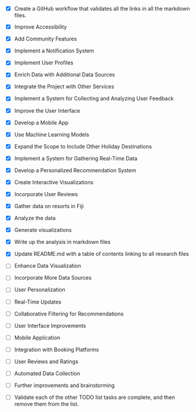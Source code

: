 
- [x] Create a GitHub workflow that validates all the links in all the markdown files.
- [x] Improve Accessibility
- [x] Add Community Features
- [x] Implement a Notification System
- [x] Implement User Profiles
- [x] Enrich Data with Additional Data Sources
- [x] Integrate the Project with Other Services
- [x] Implement a System for Collecting and Analyzing User Feedback
- [x] Improve the User Interface
- [x] Develop a Mobile App
- [x] Use Machine Learning Models
- [x] Expand the Scope to Include Other Holiday Destinations
- [x] Implement a System for Gathering Real-Time Data
- [x] Develop a Personalized Recommendation System
- [x] Create Interactive Visualizations
- [x] Incorporate User Reviews
- [x] Gather data on resorts in Fiji
- [x] Analyze the data
- [x] Generate visualizations
- [x] Write up the analysis in markdown files
- [x] Update README.md with a table of contents linking to all research files
- [ ] Enhance Data Visualization
- [ ] Incorporate More Data Sources
- [ ] User Personalization
- [ ] Real-Time Updates
- [ ] Collaborative Filtering for Recommendations
- [ ] User Interface Improvements
- [ ] Mobile Application
- [ ] Integration with Booking Platforms
- [ ] User Reviews and Ratings
- [ ] Automated Data Collection
- [ ] Further improvements and brainstorming

- [ ] Validate each of the other TODO list tasks are complete, and then remove them from the list.